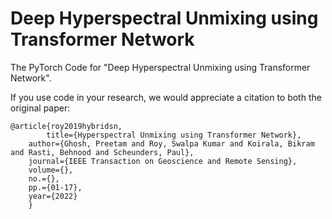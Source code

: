 # Deep Hyperspectral Unmixing using Transformer Network

The PyTorch Code for "Deep Hyperspectral Unmixing using Transformer Network".

If you use code in your research, we would appreciate a citation to both the original paper:

	@article{roy2019hybridsn,
        	title={Hyperspectral Unmixing using Transformer Network},
		author={Ghosh, Preetam and Roy, Swalpa Kumar and Koirala, Bikram and Rasti, Behnood and Scheunders, Paul},
		journal={IEEE Transaction on Geoscience and Remote Sensing},
		volume={},
		no.={},
		pp.={01-17},
		year={2022}
		}
